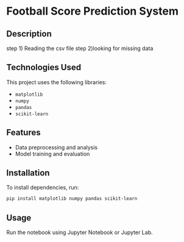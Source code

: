 # Football Score Prediction System

## Description
step 1) Reading the csv file
step 2)looking for missing data

## Technologies Used
This project uses the following libraries:
- `matplotlib`
- `numpy`
- `pandas`
- `scikit-learn`

## Features
- Data preprocessing and analysis
- Model training and evaluation

## Installation
To install dependencies, run:
```bash
pip install matplotlib numpy pandas scikit-learn
```

## Usage
Run the notebook using Jupyter Notebook or Jupyter Lab.

